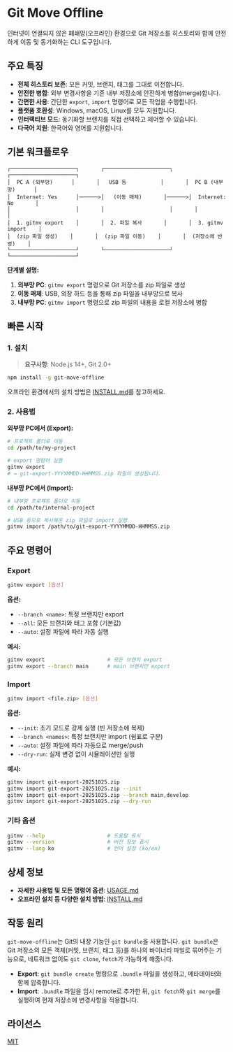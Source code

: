 # Git Move Offline

인터넷이 연결되지 않은 폐쇄망(오프라인) 환경으로 Git 저장소를 히스토리와 함께 안전하게 이동 및 동기화하는 CLI 도구입니다.

## 주요 특징

- **전체 히스토리 보존**: 모든 커밋, 브랜치, 태그를 그대로 이전합니다.
- **안전한 병합**: 외부 변경사항을 기존 내부 저장소에 안전하게 병합(merge)합니다.
- **간편한 사용**: 간단한 `export`, `import` 명령어로 모든 작업을 수행합니다.
- **플랫폼 호환성**: Windows, macOS, Linux를 모두 지원합니다.
- **인터랙티브 모드**: 동기화할 브랜치를 직접 선택하고 제어할 수 있습니다.
- **다국어 지원**: 한국어와 영어를 지원합니다.

## 기본 워크플로우

```
┌─────────────────────┐       ┌─────────────────────┐       ┌─────────────────────┐
│  PC A (외부망)      │       │   USB 등           │       │  PC B (내부망)      │
│  Internet: Yes      │──────>│   (이동 매체)       │──────>│  Internet: No       │
│                     │       │                     │       │                     │
│  1. gitmv export    │       │  2. 파일 복사       │       │  3. gitmv import    │
│  (zip 파일 생성)    │       │  (zip 파일 이동)    │       │  (저장소에 반영)    │
└─────────────────────┘       └─────────────────────┘       └─────────────────────┘
```

**단계별 설명:**
1. **외부망 PC**: `gitmv export` 명령으로 Git 저장소를 zip 파일로 생성
2. **이동 매체**: USB, 외장 하드 등을 통해 zip 파일을 내부망으로 복사
3. **내부망 PC**: `gitmv import` 명령으로 zip 파일의 내용을 로컬 저장소에 병합

## 빠른 시작

### 1. 설치

> **요구사항**: Node.js 14+, Git 2.0+

```bash
npm install -g git-move-offline
```

오프라인 환경에서의 설치 방법은 [INSTALL.md](./INSTALL.md)를 참고하세요.

### 2. 사용법

**외부망 PC에서 (Export):**
```bash
# 프로젝트 폴더로 이동
cd /path/to/my-project

# export 명령어 실행
gitmv export
# → git-export-YYYYMMDD-HHMMSS.zip 파일이 생성됩니다.
```

**내부망 PC에서 (Import):**
```bash
# 내부망 프로젝트 폴더로 이동
cd /path/to/internal-project

# USB 등으로 복사해온 zip 파일로 import 실행
gitmv import /path/to/git-export-YYYYMMDD-HHMMSS.zip
```

## 주요 명령어

### Export
```bash
gitmv export [옵션]
```

**옵션:**
- `--branch <name>`: 특정 브랜치만 export
- `--all`: 모든 브랜치와 태그 포함 (기본값)
- `--auto`: 설정 파일에 따라 자동 실행

**예시:**
```bash
gitmv export                    # 모든 브랜치 export
gitmv export --branch main      # main 브랜치만 export
```

### Import
```bash
gitmv import <file.zip> [옵션]
```

**옵션:**
- `--init`: 초기 모드로 강제 실행 (빈 저장소에 복제)
- `--branch <names>`: 특정 브랜치만 import (쉼표로 구분)
- `--auto`: 설정 파일에 따라 자동으로 merge/push
- `--dry-run`: 실제 변경 없이 시뮬레이션만 실행

**예시:**
```bash
gitmv import git-export-20251025.zip
gitmv import git-export-20251025.zip --init
gitmv import git-export-20251025.zip --branch main,develop
gitmv import git-export-20251025.zip --dry-run
```

### 기타 옵션
```bash
gitmv --help                    # 도움말 표시
gitmv --version                 # 버전 정보 표시
gitmv --lang ko                 # 언어 설정 (ko/en)
```

## 상세 정보

- **자세한 사용법 및 모든 명령어 옵션**: [USAGE.md](./USAGE.md)
- **오프라인 설치 등 다양한 설치 방법**: [INSTALL.md](./INSTALL.md)

## 작동 원리

`git-move-offline`는 Git의 내장 기능인 `git bundle`을 사용합니다. `git bundle`은 Git 저장소의 모든 객체(커밋, 브랜치, 태그 등)를 하나의 바이너리 파일로 묶어주는 기능으로, 네트워크 없이도 `git clone`, `fetch`가 가능하게 해줍니다.

- **Export**: `git bundle create` 명령으로 `.bundle` 파일을 생성하고, 메타데이터와 함께 압축합니다.
- **Import**: `.bundle` 파일을 임시 remote로 추가한 뒤, `git fetch`와 `git merge`를 실행하여 현재 저장소에 변경사항을 적용합니다.

## 라이선스

[MIT](./LICENSE)